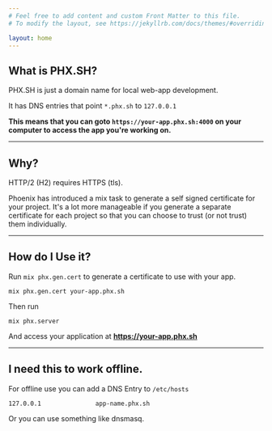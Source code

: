 ```yaml
---
# Feel free to add content and custom Front Matter to this file.
# To modify the layout, see https://jekyllrb.com/docs/themes/#overriding-theme-defaults

layout: home
---
```


## What is PHX.SH?

PHX.SH is just a domain name for local web-app development.

It has DNS entries that point `*.phx.sh` to `127.0.0.1`

**This means that you can goto `https://your-app.phx.sh:4000` on your computer to access the app you're working on.**

<hr>

## Why?

HTTP/2 (H2) requires HTTPS (tls).

Phoenix has introduced a mix task to generate a self signed certificate for your project. It's a lot more manageable
if you generate a separate certificate for each project so that you can choose to trust (or not trust) them individually.

<hr>

## How do I Use it?

Run `mix phx.gen.cert` to generate a certificate to use with your app.

```
mix phx.gen.cert your-app.phx.sh
```

Then run

```
mix phx.server
```

And access your application at **https://your-app.phx.sh**

<hr>

## I need this to work offline.

For offline use you can add a DNS Entry to `/etc/hosts`

```
127.0.0.1               app-name.phx.sh
```

Or you can use something like dnsmasq.

